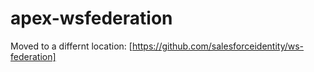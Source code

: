apex-wsfederation
=================

Moved to a differnt location: [https://github.com/salesforceidentity/ws-federation]